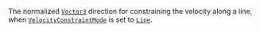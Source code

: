 The normalized [`Vector3`](https://create.roblox.com/docs/reference/engine/datatypes/Vector3) direction for constraining the velocity
along a line, when
[`VelocityConstraintMode`](https://create.roblox.com/docs/reference/engine/classes/LinearVelocity#VelocityConstraintMode) is
set to [`Line`](https://create.roblox.com/docs/reference/engine/enums/VelocityConstraintMode).